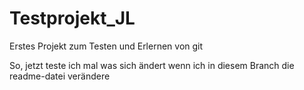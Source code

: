 # Testprojekt_JL
Erstes Projekt zum Testen und Erlernen von git

So, jetzt teste ich mal was sich ändert wenn ich in diesem Branch die readme-datei verändere
